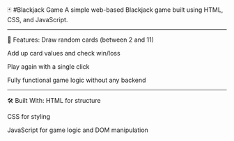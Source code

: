 🃏 #Blackjack Game
A simple web-based Blackjack game built using HTML, CSS, and JavaScript.
<hr>
🎯 Features:
Draw random cards (between 2 and 11)

Add up card values and check win/loss

Play again with a single click

Fully functional game logic without any backend

<hr>
🛠️ Built With:
HTML for structure

CSS for styling

JavaScript for game logic and DOM manipulation
